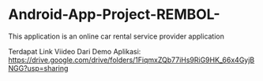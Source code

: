 # Android-App-Project-REMBOL-
This application is an online car rental service provider application


Terdapat Link Viideo Dari Demo Aplikasi:
https://drive.google.com/drive/folders/1FiqmxZQb77iHs9RiG9HK_66x4GyjBNGG?usp=sharing
